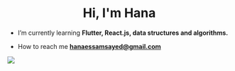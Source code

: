 <h1 align="center">Hi, I'm Hana</h1>



-  I’m currently learning **Flutter, React.js, data structures and algorithms.**

-  How to reach me **hanaessamsayed@gmail.com**

![](https://github-readme-stats.vercel.app/api/top-langs/?username=hanaessam&theme=dark&hide_border=false&include_all_commits=false&count_private=false&layout=compact)
